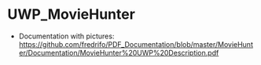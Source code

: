 # UWP_MovieHunter

- Documentation with pictures:
https://github.com/fredrifo/PDF_Documentation/blob/master/MovieHunter/Documentation/MovieHunter%20UWP%20Description.pdf
